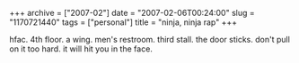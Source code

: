 +++
archive = ["2007-02"]
date = "2007-02-06T00:24:00"
slug = "1170721440"
tags = ["personal"]
title = "ninja, ninja rap"
+++

hfac. 4th floor. a wing. men's restroom. third stall. the door sticks.
don't pull on it too hard. it will hit you in the face.

